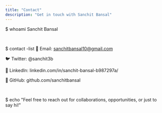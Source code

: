 ```yaml
---
title: "Contact"
description: "Get in touch with Sanchit Bansal"
---
```


$ whoami Sanchit Bansal

<br>

$ contact -list
📧 Email: sanchitbansal10@gmail.com

🐦 Twitter: @sanchit3b

💼 LinkedIn: linkedin.com/in/sanchit-bansal-b987297a/

🐙 GitHub: github.com/sanchitbansal

<br>

$ echo "Feel free to reach out for collaborations, opportunities, or just to say hi!"